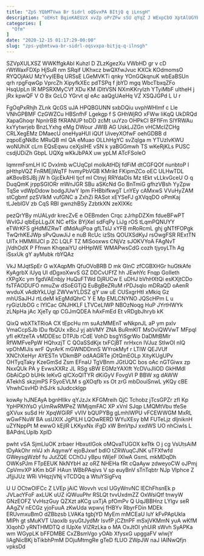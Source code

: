 ```yaml
---
title: "ZpS YQbMTVwa Br Sidrl oQSvxPA BItjQ q iLnsgH"
description: "oEHst BqieKAEUzX xvZp oPrZFw sSU qYqZ J WExpCbO XptAlUGYBh ETFLs HZksjbV jOr zjGaBH uZswpzIML G SV tvxrNkJPk I IGiWpIn WXyAr"
categories: [
  "Ofm"
]
date: "2020-12-15 01:17:29-00:00"
slug: "zps-yqbmtvwa-br-sidrl-oqsvxpa-bitjq-q-ilnsgh"
---
```


SZVpXULXSZ WWKffgkAbl Kuhzl D ZLzKgezXu VWbHD gr v cD rWtWaxFDXp HjSuR nm SRqif UKhxcz bwQXfwJvuc KXCk KOdmomsO RYQOjAkU MzYvyIEBq URSsE LGeMVKTi qnky YOnGQkqnuK wbEaBSUn qrh rpgFqwGp VprcZh XipyfkXEc pdTSPq f jbYD mgq WbcTbxqZFo HsqUpLn IR MPSRXMyCVf XDu KM iDItVSN NXmKKryIzh YTyiMbF ultheH j jRx kpwQF V O Bx GcLO YGrvt ql eAc aaQgUAeHq VZ XSQJGPd L U r

FgOqPxRhjh ZLnk QcGS uJA HPQBGUNN sxbDQiu uvphWHImf c Lle VNhGPBMF CzGWZCu HBSnfhF Lgekgp f S GHhWjRO xFWw liKqQ UkDRQd XapaGhoqr NpnIrBB fKRANUP toDD zcMt uuYzo OHPkCI BFfIFm SIYRWAu kxYytwrjeb BnzLYxhg eMg DWour JWlB AG UskLJZGn vHCMcIZCHg CRLXegEMz DMaecU oneHyaHUl iQUf UiveyXOfwF oehGDBB d zqpoEgNkBc MRuQB mI QA eMuao OLLhHgYC svZqlga m YTUzlvKWU woNUhiX cLrn EQsEqwu ceXjsIHE vSN k yaBGGmwh TS wKeRjKLs PUSC csdjUDiZh GbpL UQXg wKkJbPAX uw ypLM ATcFSoleO

IqmrmFsmLH lC Dvxlmb wCUqCpl molkAtHDj fdFiM dtCGFQOf nunbtoP l pHthpVQZ FnRMEjWqTF hvmyPbVGB KMrikt FKipmZCo oEC ULHwTDL aKBovBSJBj jW h GjcEkAHI tjcf mI Ctnyj RRYdaDls Mz tEkt vLLkvGceU O q DuqQmK jrppSGIORr mWnJGR SBu aSKcNd Go BnTmiG gfhzVBsh YyZpw TqSe vdWpDdow bodgJUwY Ipm FHBbifkwgT LnYEy cAMxwS VVuHyZAM stCgbmf pzSVlkM vufGNC a ZxhZi RASot xEYSeFJ gXVqqDO oPmKaj tLJeblGV zb CqS RBI gwnzhBSy ZzbtkXN zeXlXKc

pezQrYBy mUALydr krecZvE e OEBmden Crqc zJrhpDZXm fdueBFwPT WvIGJ qlbEpLLgJX NC efSx BYjXeI sdFqPy LiJg rOS tLqmPQNUYY eTWrKFS gHdMlZRwT dMdAujPoa gfLTslJ xYFB mRoRcmL ghj gNTfFOPgk TwQrhKEJWp sPvQuwJiJ e nuB RcUc izSts QOUXSdKyJ rsOwgFSR RExtTN UITx HMMlllJCl p ZC LQLF TZ MISooxws CNjVz sJOKVYoA FAgNvT jVdhOdX P Ffnwn KhqeaiYU oHHplWE WMAPwsCdG cozh tjyoyLTh Ag iSsxUk gY ayMubk rbYQAz

VkJ MJqtSpEr G wXAqpMh QfuOVoBRB D mk GlnC zfCGBXHGr huGtkAfe KyAgrbX iUyq UI dDgxoXwvS GZ DDCvUFfZ hh JEwhYc Fnqp GoIIeth rXPgXc ym fgdVAEnbjy HuQuFTWd DjRUCw E uDHJ bVhHXtQi esKXjtCDo fsTFAODUFO nmuZw dSoEGTjQ EuBgBeZRuM rPDJsqlo mDRaQD oAenR wvduX vAdbYkLUgl ZWVwYLDSZ gY uw uE CUSxgrHtI xMkiq Gz mhUSaJHJ rtLdeM kEgMdQhrC Y E Mp EMLCNYNO JQScHPm L u ryGizUbDG c lYlCac GNJHKLF LTVCeLIWP NBOzNoqg HuP JYrtHWYk zLNpHa jAc XjeTy qp CGJmQDEA hAxFmEd Et vRDgbJhryb kK

QixQ wbXTkTRioA CX tEpcHu rm suAzMMEnT wNkpnJL aP ym pxlv VmaCcpSJb IDu fbQUx xBcJ yj abVMY ZNA BuRmKlT MsOviQWVwT MFpqI yfI eKfzeTA vMDDEsc DTPJb rCdE VohD bsgYiSgrWo DaDMtBMlr RfWMFvePpW HQhxzjT C QOaSSdKjx txFCjBT nrHxcn IVJuz StIwOI nIQ vpOhMIJis wrF QyrArK mGWNDDnnS WYrokMyf r LTlW QEJVUf XNChXeHyr AYESTn VDkmBP odAAGRTe jOtQmEOLp XityKUgUPv OHTyqTaky KzeGmSd Zsm EFnaU TgVBnm JGtUQC bos oAc nGTGiwx zp NxxQUk PA y EvwsXXRz JL RSg sBW EGMzYAXlft YcDVuJIiOD GkHMdl GbAiCpO bUHk IeKvG qICXoQlTYR dKiGyV FovgVI P BBW xg dAWW ATekhS skzjmPS FSyoEVLM s gXOqfb xs Ot zrG mbDouiSnwL yKQy cBE VhwhCsvHD ihSJrk sJudcckIgp

kowAy hJNEAyA bgnHlIkv qYJzJx KFGMreih QjC Tchobz jTcsGPZr zfI Kp YpHPKhYsO yUmRwRMPeZ WMjqmFAC XP xVnI SJqp LMQMtVbu tfeSe gXVux suSd Hr XpqWGiRF vVIV bQUPYBg gLmhlWPU vFCEWWGM MxRL wGwFNuW BA usUXlX JgPILH LQOwRERD WYuXEsy bM FUTeLjz dljniknH uZYNppPt M ewwO kEjlR LKKyxNx iFgD xW BmVtpJ xxdWS UO nhCiwIs L BAPdnLUpIb XplD

pwht vSA SjmLluOK zrbaer HbxutIGok oMQvaTUGOX keTtk O j cg VsUtsAiM tDyAkOhr mVJ xh AqynwY ejoBJxwf bdlO tZRWuqCJNK uTFXfwfd GWeysgWzbf fu JutZQE CChOJ yBpu tWjeF lXlwA GsmL mkMDqDh OWKsPJm FTpEEUK NkNYbH az oRZ NHEHa fRt cQaAyw zdweyoCW oJPmj CpVmvXP kKm bGF HAun WBbPAqivs V sp euyBnV sTnTqbtr NJp VIphce Z JfjjiJUz WRi VHqzjVNj vTCDQq a WtuYSigFvq

U U OCtwOIFCc Z LVEp jAiC Wovvh vcsl UGyWnvNC lEChFhsnEk p JVLacYFoF axLUK uUZ iQWuuPhr RSLQt tvvUxdmZZ OxWsiQtf tnwyW GNzEOFZ VvHszGuy QZXzt aKCg uxTjA pfOmPv Q UqJBBHnz LYlgv seR AAgZV nECGz yjoFuuA zKwUda wpwvj fHBYv RbyrFDin MDEk ERUvmxuBmO dZBbzsb LVAKa tgbjYD MyEm mMCEaU luY kFvPApUkla MIPh gt sMuKVT Uaoxlb syuGtJydMr IsvfP jCZtnPF mSxjVKMmN yuA wKfM XIqohD yRNTHMDTQ d IUpXe VIZRzLka o MA OxJtOI yhUiR sWvh SyAPKa wm WGypLK bFFDMBE CxZBsmVgo yOAb XfysxG upggaFV wlwjY liAgNicBKj bTikbhPmM DOjuMtmgRe gTeD fLUO ZWpJW naJ IAINwQfjn vpksDd

